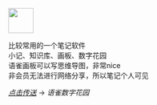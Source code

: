 
<img 
src="https://mdn.alipayobjects.com/huamei_0prmtq/afts/img/A*IVdnTJqUp6gAAAAAAAAAAAAADvuFAQ/original" 
class="icon" 
style="height: 50px;">


比较常用的一个笔记软件<br>
小记、知识库、画板、数字花园<br>
语雀画板可以写思维导图，非常nice<br>
非会员无法进行网络分享，所以笔记个人可见

[*点击传送*](https://www.yuque.com/fcbyk) -> *语雀数字花园*
